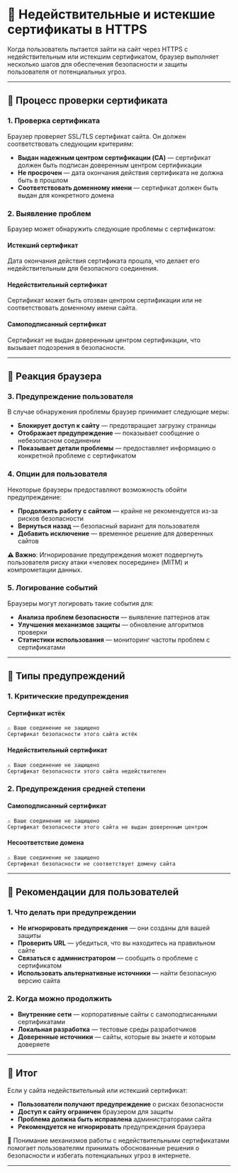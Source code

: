 # 📌 Недействительные и истекшие сертификаты в HTTPS

Когда пользователь пытается зайти на сайт через HTTPS с недействительным или истекшим сертификатом, браузер выполняет несколько шагов для обеспечения безопасности и защиты пользователя от потенциальных угроз.

---

## 🔹 Процесс проверки сертификата

### 1. **Проверка сертификата**

Браузер проверяет SSL/TLS сертификат сайта. Он должен соответствовать следующим критериям:

- **Выдан надежным центром сертификации (CA)** — сертификат должен быть подписан доверенным центром сертификации
- **Не просрочен** — дата окончания действия сертификата не должна быть в прошлом
- **Соответствовать доменному имени** — сертификат должен быть выдан для конкретного домена

### 2. **Выявление проблем**

Браузер может обнаружить следующие проблемы с сертификатом:

#### Истекший сертификат
Дата окончания действия сертификата прошла, что делает его недействительным для безопасного соединения.

#### Недействительный сертификат
Сертификат может быть отозван центром сертификации или не соответствовать доменному имени сайта.

#### Самоподписанный сертификат
Сертификат не выдан доверенным центром сертификации, что вызывает подозрения в безопасности.

---

## 🔹 Реакция браузера

### 3. **Предупреждение пользователя**

В случае обнаружения проблемы браузер принимает следующие меры:

- **Блокирует доступ к сайту** — предотвращает загрузку страницы
- **Отображает предупреждение** — показывает сообщение о небезопасном соединении
- **Показывает детали проблемы** — предоставляет информацию о конкретной проблеме с сертификатом

### 4. **Опции для пользователя**

Некоторые браузеры предоставляют возможность обойти предупреждение:

- **Продолжить работу с сайтом** — крайне не рекомендуется из-за рисков безопасности
- **Вернуться назад** — безопасный вариант для пользователя
- **Добавить исключение** — временное решение для доверенных сайтов

**⚠️ Важно**: Игнорирование предупреждения может подвергнуть пользователя риску атаки «человек посередине» (MITM) и компрометации данных.

### 5. **Логирование событий**

Браузеры могут логировать такие события для:

- **Анализа проблем безопасности** — выявление паттернов атак
- **Улучшения механизмов защиты** — обновление алгоритмов проверки
- **Статистики использования** — мониторинг частоты проблем с сертификатами

---

## 🔹 Типы предупреждений

### 1. **Критические предупреждения**

#### Сертификат истёк
```
⚠️ Ваше соединение не защищено
Сертификат безопасности этого сайта истёк
```

#### Недействительный сертификат
```
⚠️ Ваше соединение не защищено
Сертификат безопасности этого сайта недействителен
```

### 2. **Предупреждения средней степени**

#### Самоподписанный сертификат
```
⚠️ Ваше соединение не защищено
Сертификат безопасности этого сайта не выдан доверенным центром
```

#### Несоответствие домена
```
⚠️ Ваше соединение не защищено
Сертификат безопасности не соответствует домену сайта
```

---

## 🔹 Рекомендации для пользователей

### 1. **Что делать при предупреждении**

- **Не игнорировать предупреждения** — они созданы для вашей защиты
- **Проверить URL** — убедиться, что вы находитесь на правильном сайте
- **Связаться с администратором** — сообщить о проблеме с сертификатом
- **Использовать альтернативные источники** — найти безопасную версию сайта

### 2. **Когда можно продолжить**

- **Внутренние сети** — корпоративные сайты с самоподписанными сертификатами
- **Локальная разработка** — тестовые среды разработчиков
- **Доверенные источники** — сайты, которые вы знаете и которым доверяете

---

## 🎯 Итог

Если у сайта недействительный или истекший сертификат:

- **Пользователи получают предупреждение** о рисках безопасности
- **Доступ к сайту ограничен** браузером для защиты
- **Проблема должна быть исправлена** администраторами сайта
- **Рекомендуется не игнорировать** предупреждения браузера

🎉 Понимание механизмов работы с недействительными сертификатами помогает пользователям принимать обоснованные решения о безопасности и избегать потенциальных угроз в интернете.

--- 